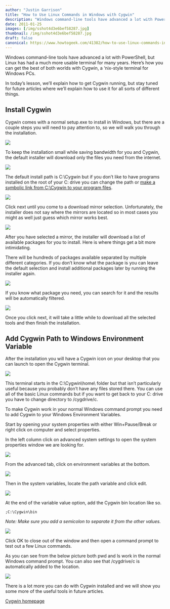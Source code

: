 ```yaml
---
author: "Justin Garrison"
title: "How to Use Linux Commands in Windows with Cygwin"
description: "Windows command-line tools have advanced a lot with PowerShell, but Linux"
date: 2011-01-25
images: [/img/sshot4d3e6bef58287.jpg]
thumbnail: /img/sshot4d3e6bef58287.jpg
draft: false
canonical: https://www.howtogeek.com/41382/how-to-use-linux-commands-in-windows-with-cygwin/
---
```


Windows command-line tools have advanced a lot with PowerShell, but Linux has had a much more usable terminal for many years. Here’s how you can get the best of both worlds with Cygwin, a ‘nix-style terminal for Windows PCs.

In today’s lesson, we’ll explain how to get Cygwin running, but stay tuned for future articles where we’ll explain how to use it for all sorts of different things.

## Install Cygwin

Cygwin comes with a normal setup.exe to install in Windows, but there are a couple steps you will need to pay attention to, so we will walk you through the installation.

![](/img/install-01.png)

To keep the installation small while saving bandwidth for you and Cygwin, the default installer will download only the files you need from the internet.

![](/img/install-02.png)

The default install path is C:\\Cygwin but if you don’t like to have programs installed on the root of your C: drive you can change the path or [make a symbolic link from C:\\Cygwin to your program files](https://www.howtogeek.com/16226/complete-guide-to-symbolic-links-symlinks-on-windows-or-linux/).

![](/img/install-03.png)

Click next until you come to a download mirror selection. Unfortunately, the installer does not say where the mirrors are located so in most cases you might as well just guess which mirror works best.

![](/img/install-06.png)

After you have selected a mirror, the installer will download a list of available packages for you to install. Here is where things get a bit more intimidating.

There will be hundreds of packages available separated by multiple different categories. If you don’t know what the package is you can leave the default selection and install additional packages later by running the installer again.

![](/img/install-08.png)

If you know what package you need, you can search for it and the results will be automatically filtered.

![](/img/install-09.png)

Once you click next, it will take a little while to download all the selected tools and then finish the installation.

## Add Cygwin Path to Windows Environment Variable

After the installation you will have a Cygwin icon on your desktop that you can launch to open the Cygwin terminal.

![](/img/terminal.png)

This terminal starts in the C:\\Cygwin\\home\\<user> folder but that isn’t particularly useful because you probably don’t have any files stored there. You can use all of the basic Linux commands but if you want to get back to your C: drive you have to change directory to /cygdrive/c.

To make Cygwin work in your normal Windows command prompt you need to add Cygwin to your Windows Environment Variables.

Start by opening your system properties with either Win+Pause/Break or right click on computer and select properties.

In the left column click on advanced system settings to open the system properties window we are looking for.

![](/img/system-properties.png)

From the advanced tab, click on environment variables at the bottom.

![](/img/env-var-1.png)

Then in the system variables, locate the path variable and click edit.

![](/img/env-var-2.png)

At the end of the variable value option, add the Cygwin bin location like so.

`;C:\Cygwin\bin`

_Note: Make sure you add a semicolon to separate it from the other values._

_![](/img/env-var-3.png)_

Click OK to close out of the window and then open a command prompt to test out a few Linux commands.

As you can see from the below picture both pwd and ls work in the normal Windows command prompt. You can also see that /cygdrive/c is automatically added to the location.

![](/img/command-prompt.png)

There is a lot more you can do with Cygwin installed and we will show you some more of the useful tools in future articles.

[Cygwin homepage](https://cygwin.com/index.html)
